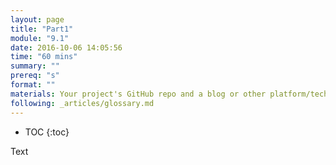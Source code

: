 ```yaml
---
layout: page
title: "Part1"
module: "9.1"
date: 2016-10-06 14:05:56
time: "60 mins"
summary: ""
prereq: "s"
format: ""
materials: Your project's GitHub repo and a blog or other platform/technology for composing and sharing your reflection
following: _articles/glossary.md
---
```

* TOC
{:toc}

Text
